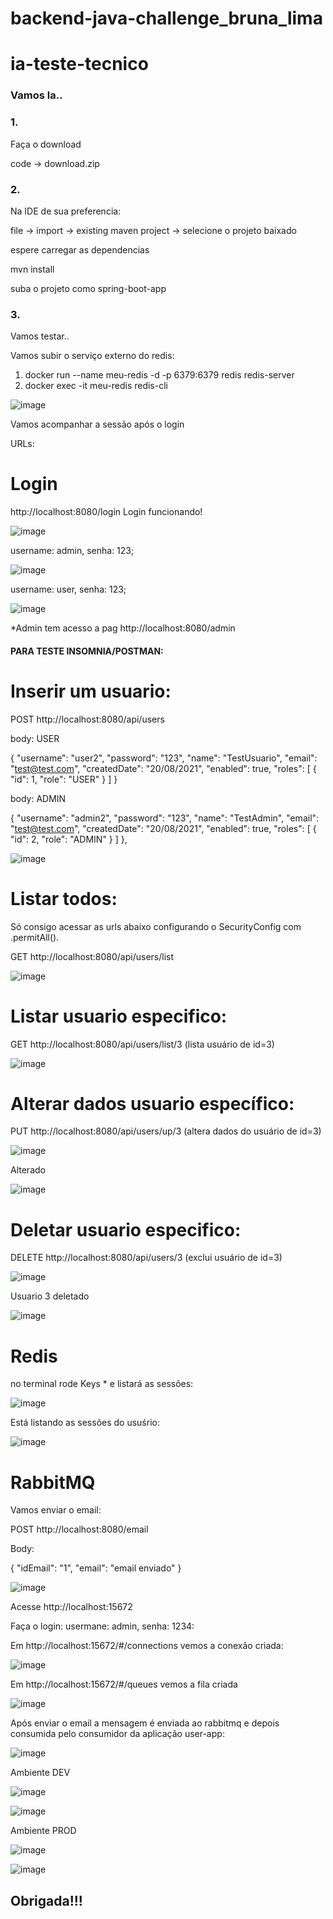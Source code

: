 # backend-java-challenge_bruna_lima

# ia-teste-tecnico

<h3>Vamos la..</h3>


<h3>1.</h3> Faça o download

code -> download.zip

<h3>2.</h3> Na IDE de sua preferencia:

file -> import -> existing maven project -> selecione o projeto baixado

espere carregar as dependencias

mvn install

suba o projeto como spring-boot-app

<h3>3.</h3> Vamos testar..


Vamos subir o serviço externo do redis:

1. docker run --name meu-redis -d -p 6379:6379 redis redis-server
2. docker exec -it meu-redis redis-cli

![image](https://user-images.githubusercontent.com/39420860/130433049-98605cfd-7136-4fe0-bde8-5660e4eba32b.png)

Vamos acompanhar a sessão após o login


URLs: 

#  Login

http://localhost:8080/login Login funcionando!

![image](https://user-images.githubusercontent.com/39420860/130431416-4a113f59-2576-4ee7-b776-39dfdd4f0dc3.png)



username: admin, senha: 123; 

![image](https://user-images.githubusercontent.com/39420860/130431136-311fcc18-25c5-4a5d-9484-b75c3045ad5f.png)


username: user, senha: 123;

![image](https://user-images.githubusercontent.com/39420860/130431322-69f62ee2-8e9e-4658-8dee-e918a5ee2aa6.png)


*Admin tem acesso a pag http://localhost:8080/admin

<h4>PARA TESTE INSOMNIA/POSTMAN:</h4> 


#  Inserir um usuario:

POST http://localhost:8080/api/users

body: USER

{
  "username": "user2",
  "password": "123",
  "name": "TestUsuario",
  "email": "test@test.com",
  "createdDate": "20/08/2021",
  "enabled": true,
  "roles": [
    {
      "id": 1,
      "role": "USER"
    }
  ]
}

body: ADMIN

 {
    "username": "admin2",
    "password": "123",
    "name": "TestAdmin",
    "email": "test@test.com",
    "createdDate": "20/08/2021",
    "enabled": true,
    "roles": [
      {
        "id": 2,
        "role": "ADMIN"
      }
    ]
  },

![image](https://user-images.githubusercontent.com/39420860/130431769-3a158e42-53b9-457a-9a5f-b305d3eaf774.png)


#  Listar todos:

Só consigo acessar as urls abaixo configurando o SecurityConfig com .permitAll().

GET http://localhost:8080/api/users/list

![image](https://user-images.githubusercontent.com/39420860/130431923-159a6117-f246-4953-a526-bfb20c2acaca.png)


#  Listar usuario especifico:

GET http://localhost:8080/api/users/list/3
(lista usuário de id=3)

![image](https://user-images.githubusercontent.com/39420860/130432036-615e377a-4b59-4c7c-97e5-733cf12f78b2.png)


#  Alterar dados usuario específico:

PUT http://localhost:8080/api/users/up/3
(altera dados do usuário de id=3)

![image](https://user-images.githubusercontent.com/39420860/130432288-fe3dd220-43dc-4742-96f9-638d335dbedd.png)

Alterado

![image](https://user-images.githubusercontent.com/39420860/130432512-25b9a2f6-fa94-464a-a896-da7b90379ffb.png)



#  Deletar usuario especifico:

DELETE http://localhost:8080/api/users/3
(exclui usuário de id=3)

![image](https://user-images.githubusercontent.com/39420860/130432598-141e188c-46d0-4f8f-b1f5-34c40d428fe5.png)

Usuario 3 deletado

![image](https://user-images.githubusercontent.com/39420860/130432739-31b77e83-7709-4189-b113-b9b76bbfa54f.png)

<h1>Redis</h1>

no terminal rode Keys * e listará as sessões:
  
  ![image](https://user-images.githubusercontent.com/39420860/130433251-b88c37e5-c994-41b7-b469-192affdfb3ed.png)
  
Está listando as sessões do usuśrio:
  
  ![image](https://user-images.githubusercontent.com/39420860/130433525-f7e5fe47-bb2f-459c-b8a4-a4885472c01b.png)
  
  


<h1>RabbitMQ</h1>

Vamos enviar o email: 

POST http://localhost:8080/email

Body:

{
  "idEmail": "1",
  "email": "email enviado"
}

![image](https://user-images.githubusercontent.com/39420860/130434062-19506690-bac8-4528-9789-74867dfc24a9.png)

Acesse http://localhost:15672

Faça o login: usermane: admin, senha: 1234:

Em http://localhost:15672/#/connections vemos a conexão criada:

![image](https://user-images.githubusercontent.com/39420860/130434319-7fd516b8-3404-4b40-9476-2fde1fb272d1.png)

Em http://localhost:15672/#/queues vemos a fila criada 


![image](https://user-images.githubusercontent.com/39420860/130434486-5d9e44c7-165d-4292-a217-20b51f607082.png)

Após enviar o email a mensagem é enviada ao rabbitmq e depois consumida pelo consumidor da aplicação user-app:

![image](https://user-images.githubusercontent.com/39420860/130434866-7c75b1dd-8f6e-4ee0-88e1-471ebb97f47b.png)



Ambiente DEV

![image](https://user-images.githubusercontent.com/39420860/130438489-d64bbebb-7c0b-4b5c-80e8-427f744d9398.png)

![image](https://user-images.githubusercontent.com/39420860/130438621-051a6748-1689-4e29-b128-fde788f6314d.png)

Ambiente PROD

![image](https://user-images.githubusercontent.com/39420860/130438793-44d96eb4-6908-4ad9-9b71-6bd6d15a7a84.png)

![image](https://user-images.githubusercontent.com/39420860/130438708-64e63801-1793-48a5-9400-97eb4b529c9a.png)



<h2>Obrigada!!!</h2>



